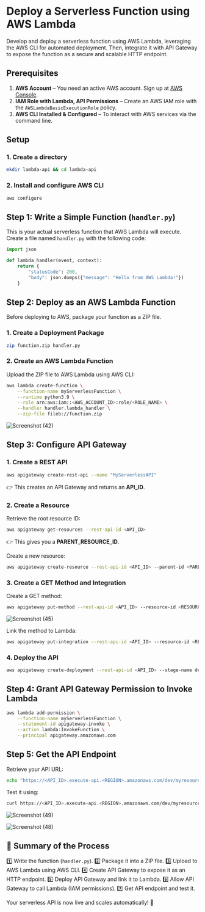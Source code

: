 # Deploy a Serverless Function using AWS Lambda

Develop and deploy a serverless function using AWS Lambda, leveraging the AWS CLI for automated deployment. Then, integrate it with API Gateway to expose the function as a secure and scalable HTTP endpoint.

## Prerequisites
1. **AWS Account** – You need an active AWS account. Sign up at [AWS Console](https://aws.amazon.com/).
2. **IAM Role with Lambda, API Permissions** – Create an AWS IAM role with the `AWSLambdaBasicExecutionRole` policy.
3. **AWS CLI Installed & Configured** – To interact with AWS services via the command line.

## Setup
### **1. Create a directory**
```sh
mkdir lambda-api && cd lambda-api
```

### **2. Install and configure AWS CLI**
```sh
aws configure
```

## Step 1: Write a Simple Function (`handler.py`)
This is your actual serverless function that AWS Lambda will execute.
Create a file named `handler.py` with the following code:

```python
import json

def lambda_handler(event, context):
    return {
        "statusCode": 200,
        "body": json.dumps({"message": "Hello from AWS Lambda!"})
    }
```

## Step 2: Deploy as an AWS Lambda Function
Before deploying to AWS, package your function as a ZIP file.

### **1. Create a Deployment Package**
```sh
zip function.zip handler.py
```

### **2. Create an AWS Lambda Function**
Upload the ZIP file to AWS Lambda using AWS CLI:
```sh
aws lambda create-function \
    --function-name myServerlessFunction \
    --runtime python3.9 \
    --role arn:aws:iam::<AWS_ACCOUNT_ID>:role/<ROLE_NAME> \
    --handler handler.lambda_handler \
    --zip-file fileb://function.zip
```
![Screenshot (42)](https://github.com/user-attachments/assets/0932839b-64d1-44b7-bd30-da3ea93295e3)

## Step 3: Configure API Gateway
### **1. Create a REST API**
```sh
aws apigateway create-rest-api --name "MyServerlessAPI"
```
👉 This creates an API Gateway and returns an **API_ID**.

### **2. Create a Resource**
Retrieve the root resource ID:
```sh
aws apigateway get-resources --rest-api-id <API_ID>
```
👉 This gives you a **PARENT_RESOURCE_ID**.

Create a new resource:
```sh
aws apigateway create-resource --rest-api-id <API_ID> --parent-id <PARENT_RESOURCE_ID> --path-part myresource
```

### **3. Create a GET Method and Integration**
Create a GET method:
```sh
aws apigateway put-method --rest-api-id <API_ID> --resource-id <RESOURCE_ID> --http-method GET --authorization-type "NONE"
```
![Screenshot (45)](https://github.com/user-attachments/assets/21277fb0-324a-4e6e-bd68-0b96045bea45)

Link the method to Lambda:
```sh
aws apigateway put-integration --rest-api-id <API_ID> --resource-id <RESOURCE_ID> --http-method GET --type AWS_PROXY --integration-http-method POST --uri arn:aws:apigateway:<REGION>:lambda:path/2015-03-31/functions/arn:aws:lambda:<REGION>:<AWS_ACCOUNT_ID>:function:myServerlessFunction/invocations
```

### **4. Deploy the API**
```sh
aws apigateway create-deployment --rest-api-id <API_ID> --stage-name dev
```

## Step 4: Grant API Gateway Permission to Invoke Lambda
```sh
aws lambda add-permission \
    --function-name myServerlessFunction \
    --statement-id apigateway-invoke \
    --action lambda:InvokeFunction \
    --principal apigateway.amazonaws.com
```

## Step 5: Get the API Endpoint
Retrieve your API URL:
```sh
echo "https://<API_ID>.execute-api.<REGION>.amazonaws.com/dev/myresource"
```

Test it using:
```sh
curl https://<API_ID>.execute-api.<REGION>.amazonaws.com/dev/myresource
```
![Screenshot (49)](https://github.com/user-attachments/assets/d686d47d-e1cf-4aed-84a7-523faf3e3073)

![Screenshot (48)](https://github.com/user-attachments/assets/25e39f5c-687c-4a9a-9ad3-5a9d6a28a4c0)


## 🎯 Summary of the Process
1️⃣ Write the function (`handler.py`).
2️⃣ Package it into a ZIP file.
3️⃣ Upload to AWS Lambda using AWS CLI.
4️⃣ Create API Gateway to expose it as an HTTP endpoint.
5️⃣ Deploy API Gateway and link it to Lambda.
6️⃣ Allow API Gateway to call Lambda (IAM permissions).
7️⃣ Get API endpoint and test it.

Your serverless API is now live and scales automatically! 🚀

